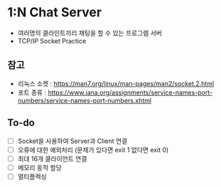 # 1:N Chat Server
- 여러명의 클라인트끼리 채팅을 할 수 있는 프로그램 서버
- TCP/IP Socket Practice

## 참고
- 리눅스 소켓 : https://man7.org/linux/man-pages/man2/socket.2.html
- 포트 종류 : https://www.iana.org/assignments/service-names-port-numbers/service-names-port-numbers.xhtml

## To-do
- [ ] Socket을 사용하여 Server과 Client 연결
- [ ] 오류에 대한 예외처리 (문제가 있다면 exit 1 없다면 exit 0)
- [ ] 최대 16개 클라이언트 연결
- [ ] 메모리 동적 할당
- [ ] 멀티플렉싱
